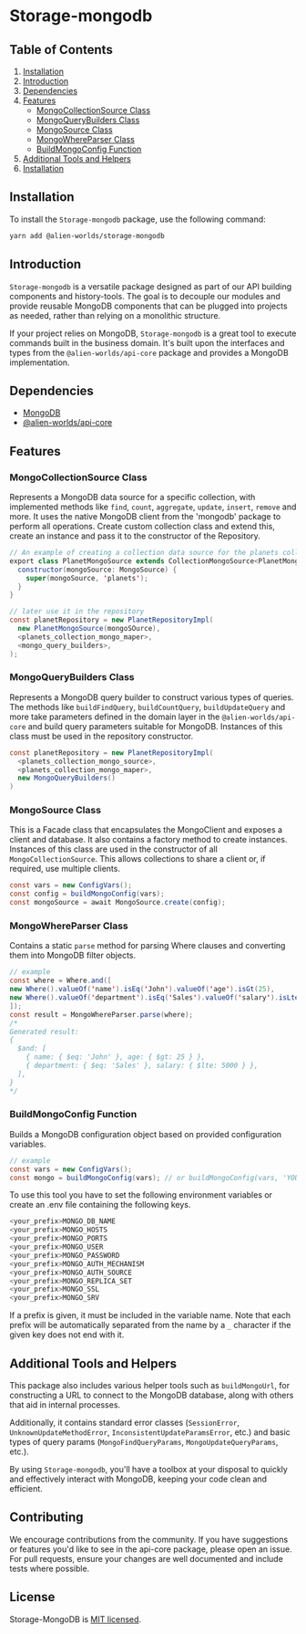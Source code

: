 # Storage-mongodb

## Table of Contents

1. [Installation](#installation)
2. [Introduction](#introduction)
3. [Dependencies](#dependencies)
4. [Features](#features)
   - [MongoCollectionSource Class](#mongocollectionsource-class)
   - [MongoQueryBuilders Class](#mongoquerybuilders-class)
   - [MongoSource Class](#mongosource-class)
   - [MongoWhereParser Class](#mongowhereparser-class)
   - [BuildMongoConfig Function](#buildmongoconfig-function)
5. [Additional Tools and Helpers](#additional-tools-and-helpers)
6. [Installation](#installation)

## Installation

To install the `Storage-mongodb` package, use the following command:

```bash
yarn add @alien-worlds/storage-mongodb
```

## Introduction

`Storage-mongodb` is a versatile package designed as part of our API building components and history-tools. The goal is to decouple our modules and provide reusable MongoDB components that can be plugged into projects as needed, rather than relying on a monolithic structure.

If your project relies on MongoDB, `Storage-mongodb` is a great tool to execute commands built in the business domain. It's built upon the interfaces and types from the `@alien-worlds/api-core` package and provides a MongoDB implementation.

## Dependencies

- [MongoDB](https://github.com/mongodb)
- [@alien-worlds/api-core](https://github.com/Alien-Worlds/api-core)


## Features

### MongoCollectionSource Class

Represents a MongoDB data source for a specific collection, with implemented methods like `find`, `count`, `aggregate`, `update`, `insert`, `remove` and more. It uses the native MongoDB client from the 'mongodb' package to perform all operations. Create custom collection class and extend this, create an instance and pass it to the constructor of the Repository.

```java
// An example of creating a collection data source for the planets collection
export class PlanetMongoSource extends CollectionMongoSource<PlanetMongoModel> {
  constructor(mongoSource: MongoSource) {
    super(mongoSource, 'planets');
  }
}

// later use it in the repository
const planetRepository = new PlanetRepositoryImpl(
  new PlanetMongoSource(mongoSOurce),
  <planets_collection_mongo_maper>,
  <mongo_query_builders>,
);

```
### MongoQueryBuilders Class

Represents a MongoDB query builder to construct various types of queries. The methods like `buildFindQuery`, `buildCountQuery`, `buildUpdateQuery` and more take parameters defined in the domain layer in the `@alien-worlds/api-core` and build query parameters suitable for MongoDB. Instances of this class must be used in the repository constructor.

```java
const planetRepository = new PlanetRepositoryImpl(
  <planets_collection_mongo_source>,
  <planets_collection_mongo_maper>,
  new MongoQueryBuilders()
)
```

### MongoSource Class

This is a Facade class that encapsulates the MongoClient and exposes a client and database. It also contains a factory method to create instances. Instances of this class are used in the constructor of all `MongoCollectionSource`. This allows collections to share a client or, if required, use multiple clients.
```java
const vars = new ConfigVars();
const config = buildMongoConfig(vars);
const mongoSource = await MongoSource.create(config);
```

### MongoWhereParser Class

Contains a static `parse` method for parsing Where clauses and converting them into MongoDB filter objects.
```java
// example
const where = Where.and([
new Where().valueOf('name').isEq('John').valueOf('age').isGt(25),
new Where().valueOf('department').isEq('Sales').valueOf('salary').isLte(5000),
]);
const result = MongoWhereParser.parse(where);
/*
Generated result:
{
  $and: [
    { name: { $eq: 'John' }, age: { $gt: 25 } },
    { department: { $eq: 'Sales' }, salary: { $lte: 5000 } },
  ],
}
*/
```

### BuildMongoConfig Function

Builds a MongoDB configuration object based on provided configuration variables.
```java
// example
const vars = new ConfigVars();
const mongo = buildMongoConfig(vars); // or buildMongoConfig(vars, 'YOUR_PREFIX');

```
To use this tool you have to set the following environment variables or create an .env file containing the following keys.

```bash
<your_prefix>MONGO_DB_NAME
<your_prefix>MONGO_HOSTS
<your_prefix>MONGO_PORTS
<your_prefix>MONGO_USER
<your_prefix>MONGO_PASSWORD
<your_prefix>MONGO_AUTH_MECHANISM
<your_prefix>MONGO_AUTH_SOURCE
<your_prefix>MONGO_REPLICA_SET
<your_prefix>MONGO_SSL
<your_prefix>MONGO_SRV
```
If a prefix is given, it must be included in the variable name. Note that each prefix will be automatically separated from the name by a `_` character if the given key does not end with it.


## Additional Tools and Helpers

This package also includes various helper tools such as `buildMongoUrl`, for constructing a URL to connect to the MongoDB database, along with others that aid in internal processes.

Additionally, it contains standard error classes (`SessionError`, `UnknownUpdateMethodError`, `InconsistentUpdateParamsError`, etc.) and basic types of query params (`MongoFindQueryParams`, `MongoUpdateQueryParams`, etc.).

By using `Storage-mongodb`, you'll have a toolbox at your disposal to quickly and effectively interact with MongoDB, keeping your code clean and efficient.

## Contributing

We encourage contributions from the community. If you have suggestions or features you'd like to see in the api-core package, please open an issue. For pull requests, ensure your changes are well documented and include tests where possible.

## License

Storage-MongoDB is [MIT licensed](./LICENSE).

